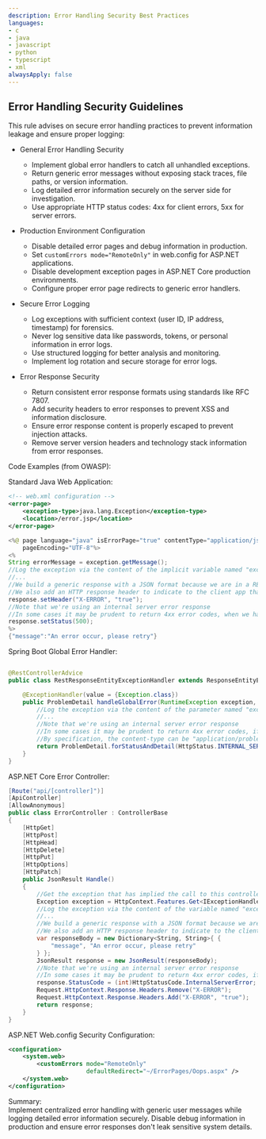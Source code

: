 ```yaml
---
description: Error Handling Security Best Practices
languages:
- c
- java
- javascript
- python
- typescript
- xml
alwaysApply: false
---
```


## Error Handling Security Guidelines

This rule advises on secure error handling practices to prevent information leakage and ensure proper logging:

- General Error Handling Security
  - Implement global error handlers to catch all unhandled exceptions.
  - Return generic error messages without exposing stack traces, file paths, or version information.
  - Log detailed error information securely on the server side for investigation.
  - Use appropriate HTTP status codes: 4xx for client errors, 5xx for server errors.

- Production Environment Configuration
  - Disable detailed error pages and debug information in production.
  - Set `customErrors mode="RemoteOnly"` in web.config for ASP.NET applications.
  - Disable development exception pages in ASP.NET Core production environments.
  - Configure proper error page redirects to generic error handlers.

- Secure Error Logging
  - Log exceptions with sufficient context (user ID, IP address, timestamp) for forensics.
  - Never log sensitive data like passwords, tokens, or personal information in error logs.
  - Use structured logging for better analysis and monitoring.
  - Implement log rotation and secure storage for error logs.

- Error Response Security
  - Return consistent error response formats using standards like RFC 7807.
  - Add security headers to error responses to prevent XSS and information disclosure.
  - Ensure error response content is properly escaped to prevent injection attacks.
  - Remove server version headers and technology stack information from error responses.

Code Examples (from OWASP):

Standard Java Web Application:
```xml
<!-- web.xml configuration -->
<error-page>
    <exception-type>java.lang.Exception</exception-type>
    <location>/error.jsp</location>
</error-page>
```

```java
<%@ page language="java" isErrorPage="true" contentType="application/json; charset=UTF-8"
    pageEncoding="UTF-8"%>
<%
String errorMessage = exception.getMessage();
//Log the exception via the content of the implicit variable named "exception"
//...
//We build a generic response with a JSON format because we are in a REST API app context
//We also add an HTTP response header to indicate to the client app that the response is an error
response.setHeader("X-ERROR", "true");
//Note that we're using an internal server error response
//In some cases it may be prudent to return 4xx error codes, when we have misbehaving clients
response.setStatus(500);
%>
{"message":"An error occur, please retry"}
```

Spring Boot Global Error Handler:
```java

@RestControllerAdvice
public class RestResponseEntityExceptionHandler extends ResponseEntityExceptionHandler {

    @ExceptionHandler(value = {Exception.class})
    public ProblemDetail handleGlobalError(RuntimeException exception, WebRequest request) {
        //Log the exception via the content of the parameter named "exception"
        //...
        //Note that we're using an internal server error response
        //In some cases it may be prudent to return 4xx error codes, if we have misbehaving clients
        //By specification, the content-type can be "application/problem+json" or "application/problem+xml"
        return ProblemDetail.forStatusAndDetail(HttpStatus.INTERNAL_SERVER_ERROR, "An error occur, please retry");
    }
}
```

ASP.NET Core Error Controller:
```csharp
[Route("api/[controller]")]
[ApiController]
[AllowAnonymous]
public class ErrorController : ControllerBase
{
    [HttpGet]
    [HttpPost]
    [HttpHead]
    [HttpDelete]
    [HttpPut]
    [HttpOptions]
    [HttpPatch]
    public JsonResult Handle()
    {
        //Get the exception that has implied the call to this controller
        Exception exception = HttpContext.Features.Get<IExceptionHandlerFeature>()?.Error;
        //Log the exception via the content of the variable named "exception" if it is not NULL
        //...
        //We build a generic response with a JSON format because we are in a REST API app context
        //We also add an HTTP response header to indicate to the client app that the response is an error
        var responseBody = new Dictionary<String, String>{ {
            "message", "An error occur, please retry"
        } };
        JsonResult response = new JsonResult(responseBody);
        //Note that we're using an internal server error response
        //In some cases it may be prudent to return 4xx error codes, if we have misbehaving clients
        response.StatusCode = (int)HttpStatusCode.InternalServerError;
        Request.HttpContext.Response.Headers.Remove("X-ERROR");
        Request.HttpContext.Response.Headers.Add("X-ERROR", "true");
        return response;
    }
}
```

ASP.NET Web.config Security Configuration:
```xml
<configuration>
    <system.web>
        <customErrors mode="RemoteOnly"
                      defaultRedirect="~/ErrorPages/Oops.aspx" />
    </system.web>
</configuration>
```

Summary:  
Implement centralized error handling with generic user messages while logging detailed error information securely. Disable debug information in production and ensure error responses don't leak sensitive system details.